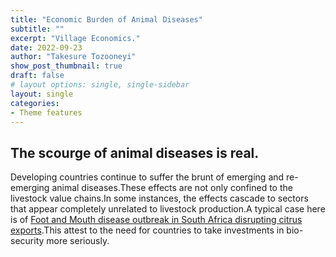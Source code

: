 ```yaml
---
title: "Economic Burden of Animal Diseases"
subtitle: ""
excerpt: "Village Economics."
date: 2022-09-23
author: "Takesure Tozooneyi"
show_post_thumbnail: true
draft: false
# layout options: single, single-sidebar
layout: single
categories:
- Theme features
---
```


## The scourge of animal diseases is real.

Developing countries continue to suffer the brunt of emerging and re-emerging animal diseases.These effects are not only confined to the livestock value chains.In some instances, the effects cascade to sectors that appear completely unrelated to livestock production.A typical case here is of [Foot and Mouth disease outbreak in South Africa disrupting citrus exports](https://www.bloomberg.com/news/articles/2022-08-16/south-africa-bans-movement-of-cattle-to-curb-disease-outbreak).This attest to the need for countries to take investments in bio-security more seriously.

